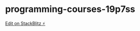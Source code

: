# programming-courses-19p7ss

[Edit on StackBlitz ⚡️](https://stackblitz.com/edit/programming-courses-19p7ss)